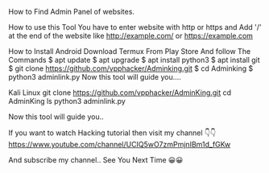 ﻿How to Find Admin Panel of websites.

How to use this Tool
You have to enter website with http or https and
Add '/'  at the end of the website like http://example.com/ or https://example.com


How to Install 
Android 
Download Termux From Play Store 
And follow The Commands 
$ apt update 
$ apt upgrade 
$ apt install python3 
$ apt install git 
$ git clone https://github.com/vpphacker/Adminking.git
$ cd Adminking
$ python3 adminlink.py
Now this tool will guide you....

Kali Linux
git clone https://github.com/vpphacker/AdminKing.git
cd AdminKing
ls
python3 adminlink.py

Now this tool will guide you.. 

If you want to watch Hacking tutorial then visit my channel 👇👇
https://www.youtube.com/channel/UCIQ5wO7zmPmjnIBm1d_fGKw

And subscribe my channel.. 
See You Next Time 😀😀

